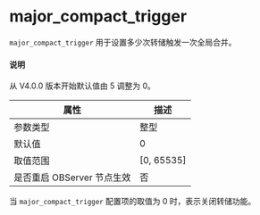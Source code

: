 # major_compact_trigger 


`major_compact_trigger` 用于设置多少次转储触发一次全局合并。

<main id="notice" type='explain'>
  <h4>说明</h4>
  <p>从 V4.0.0 版本开始默认值由 5 调整为 0。</p>
</main>

|      **属性**      |    **描述**    |
|------------------|--------------|
| 参数类型             | 整型           |
| 默认值              | 0            |
| 取值范围             | \[0, 65535\] |
| 是否重启 OBServer 节点生效 | 否            |



当 `major_compact_trigger` 配置项的取值为 0 时，表示关闭转储功能。

